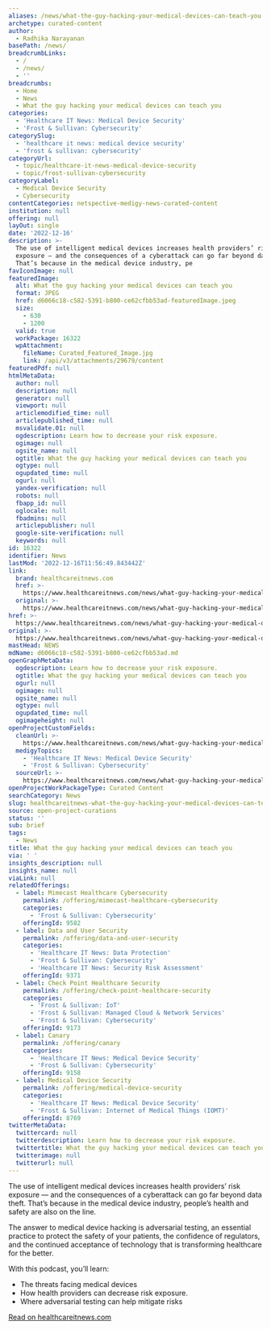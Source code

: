 ```yaml
---
aliases: /news/what-the-guy-hacking-your-medical-devices-can-teach-you
archetype: curated-content
author:
  - Radhika Narayanan
basePath: /news/
breadcrumbLinks:
  - /
  - /news/
  - ''
breadcrumbs:
  - Home
  - News
  - What the guy hacking your medical devices can teach you
categories:
  - 'Healthcare IT News: Medical Device Security'
  - 'Frost & Sullivan: Cybersecurity'
categorySlug:
  - 'healthcare it news: medical device security'
  - 'frost & sullivan: cybersecurity'
categoryUrl:
  - topic/healthcare-it-news-medical-device-security
  - topic/frost-sullivan-cybersecurity
categoryLabel:
  - Medical Device Security
  - Cybersecurity
contentCategories: netspective-medigy-news-curated-content
institution: null
offering: null
layOut: single
date: '2022-12-16'
description: >-
  The use of intelligent medical devices increases health providers’ risk
  exposure — and the consequences of a cyberattack can go far beyond data theft.
  That’s because in the medical device industry, pe
favIconImage: null
featuredImage:
  alt: What the guy hacking your medical devices can teach you
  format: JPEG
  href: d6066c18-c582-5391-b800-ce62cfbb53ad-featuredImage.jpeg
  size:
    - 630
    - 1200
  valid: true
  workPackage: 16322
  wpAttachment:
    fileName: Curated_Featured_Image.jpg
    link: /api/v3/attachments/29679/content
featuredPdf: null
htmlMetaData:
  author: null
  description: null
  generator: null
  viewport: null
  articlemodified_time: null
  articlepublished_time: null
  msvalidate.01: null
  ogdescription: Learn how to decrease your risk exposure.
  ogimage: null
  ogsite_name: null
  ogtitle: What the guy hacking your medical devices can teach you
  ogtype: null
  ogupdated_time: null
  ogurl: null
  yandex-verification: null
  robots: null
  fbapp_id: null
  oglocale: null
  fbadmins: null
  articlepublisher: null
  google-site-verification: null
  keywords: null
id: 16322
identifier: News
lastMod: '2022-12-16T11:56:49.843442Z'
link:
  brand: healthcareitnews.com
  href: >-
    https://www.healthcareitnews.com/news/what-guy-hacking-your-medical-devices-can-teach-you
  original: >-
    https://www.healthcareitnews.com/news/what-guy-hacking-your-medical-devices-can-teach-you
href: >-
  https://www.healthcareitnews.com/news/what-guy-hacking-your-medical-devices-can-teach-you
original: >-
  https://www.healthcareitnews.com/news/what-guy-hacking-your-medical-devices-can-teach-you
mastHead: NEWS
mdName: d6066c18-c582-5391-b800-ce62cfbb53ad.md
openGraphMetaData:
  ogdescription: Learn how to decrease your risk exposure.
  ogtitle: What the guy hacking your medical devices can teach you
  ogurl: null
  ogimage: null
  ogsite_name: null
  ogtype: null
  ogupdated_time: null
  ogimageheight: null
openProjectCustomFields:
  cleanUrl: >-
    https://www.healthcareitnews.com/news/what-guy-hacking-your-medical-devices-can-teach-you
  medigyTopics:
    - 'Healthcare IT News: Medical Device Security'
    - 'Frost & Sullivan: Cybersecurity'
  sourceUrl: >-
    https://www.healthcareitnews.com/news/what-guy-hacking-your-medical-devices-can-teach-you
openProjectWorkPackageType: Curated Content
searchCategory: News
slug: healthcareitnews-what-the-guy-hacking-your-medical-devices-can-teach-you
source: open-project-curations
status: ''
sub: brief
tags:
  - News
title: What the guy hacking your medical devices can teach you
via: ' '
insights_description: null
insights_name: null
viaLink: null
relatedOfferings:
  - label: Mimecast Healthcare Cybersecurity
    permalink: /offering/mimecast-healthcare-cybersecurity
    categories:
      - 'Frost & Sullivan: Cybersecurity'
    offeringId: 9582
  - label: Data and User Security
    permalink: /offering/data-and-user-security
    categories:
      - 'Healthcare IT News: Data Protection'
      - 'Frost & Sullivan: Cybersecurity'
      - 'Healthcare IT News: Security Risk Assessment'
    offeringId: 9371
  - label: Check Point Healthcare Security
    permalink: /offering/check-point-healthcare-security
    categories:
      - 'Frost & Sullivan: IoT'
      - 'Frost & Sullivan: Managed Cloud & Network Services'
      - 'Frost & Sullivan: Cybersecurity'
    offeringId: 9173
  - label: Canary
    permalink: /offering/canary
    categories:
      - 'Healthcare IT News: Medical Device Security'
      - 'Frost & Sullivan: Cybersecurity'
    offeringId: 9158
  - label: Medical Device Security
    permalink: /offering/medical-device-security
    categories:
      - 'Healthcare IT News: Medical Device Security'
      - 'Frost & Sullivan: Internet of Medical Things (IOMT)'
    offeringId: 8769
twitterMetaData:
  twittercard: null
  twitterdescription: Learn how to decrease your risk exposure.
  twittertitle: What the guy hacking your medical devices can teach you
  twitterimage: null
  twitterurl: null
---
```

<p>The use of intelligent medical devices increases health providers’ risk exposure — and the consequences of a cyberattack can go far beyond data theft. That’s because in the medical device industry, people’s health and safety are also on the line.</p><p>The answer to medical device hacking is adversarial testing, an essential practice to protect the safety of your patients, the confidence of regulators, and the continued acceptance of technology that is transforming healthcare for the better.</p><p>With this podcast, you’ll learn:</p><ul><li>The threats facing medical devices</li><li>How health providers can decrease risk exposure.</li><li>Where adversarial testing can help mitigate risks</li></ul><p><a href="https://www.healthcareitnews.com/news/what-guy-hacking-your-medical-devices-can-teach-you">Read on healthcareitnews.com</a></p>